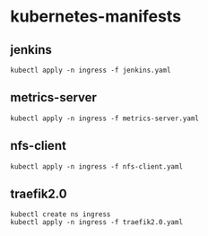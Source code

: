 # kubernetes-manifests

## jenkins

```
kubectl apply -n ingress -f jenkins.yaml
```

## metrics-server

```
kubectl apply -n ingress -f metrics-server.yaml
```

## nfs-client

```
kubectl apply -n ingress -f nfs-client.yaml
```

## traefik2.0

```
kubectl create ns ingress
kubectl apply -n ingress -f traefik2.0.yaml 
```